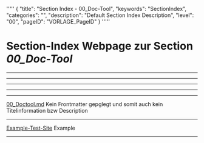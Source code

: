 '''''
{
"title": "Section Index - 00_Doc-Tool",
"keywords": "SectionIndex",
"categories": "",
"description": "Default Section Index Description",
"level": "00",
"pageID": "VORLAGE_PageID"
}
'''''


<h1>Section-Index Webpage zur Section <i>00_Doc-Tool</i></h1>

<hr><hr><hr><hr><hr>


[00_Doctool.md](C:/DocTool/output/Projekte/00_Doc-Tool/00_Doctool.md)
Kein Frontmatter gepglegt und somit auch kein Titelinformation bzw Description<hr>


[Example-Test-Site](C:/DocTool/output/Projekte/00_Doc-Tool/xx_BeispielSeite.md)
Example<hr>
